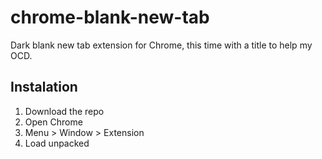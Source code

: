 # chrome-blank-new-tab

Dark blank new tab extension for Chrome, this time with a title to help my OCD.

## Instalation

1. Download the repo
2. Open Chrome
3. Menu > Window > Extension
4. Load unpacked
